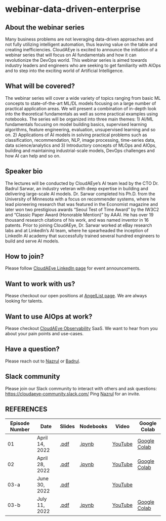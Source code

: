# webinar-data-driven-enterprise

## About the webinar series
Many business problems are not leveraging data-driven approaches and not fully utilizing intelligent automation, thus leaving value on the table and creating inefficiencies. CloudAEye is excited to announce the initiation of a webinar series that will focus on AI fundamentals and how it can revolutionize the DevOps world. This webinar series is aimed towards industry leaders and engineers who are seeking to get familiarity with AIOps and to step into the exciting world of Artificial Intelligence.

## What will be covered?
The webinar series will cover a wide variety of topics ranging from basic ML concepts to state-of-the-art ML/DL models focusing on a large number of practical application areas. We will present a combination of in-depth look into the theoretical fundamentals as well as some practical examples using notebooks. The series will be organized into three main themes: 1) AI/ML fundamentals focusing on model building basics, supervised learning algorithms, feature engineering, evaluation, unsupervised learning and so on. 2) Applications of AI models in solving practical problems such as classification, recommendation, NLP, image processing, time-series data, data science/analytics and 3) Introductory concepts of MLOps and AIOps, building and maintaining industrial-scale models, DevOps challenges and how AI can help and so on.

## Speaker bio
The lectures will be conducted by CloudAEye’s AI team lead by the CTO Dr. Badrul Sarwar, an industry veteran with deep expertise in building and delivering large-scale AI models. Dr. Sarwar completed his Ph.D. from the University of Minnesota with a focus on recommender systems, where he lead pioneering research that was featured in the Economist magazine and later won two prestigious awards “Seoul Test of Time Award” by the IW3C2 and “Classic Paper Award (Honorable Mention)” by AAAI. He has over 19 thousand research citations of his work, and was named inventor in 16 patents. Prior to joining CloudAEye, Dr. Sarwar worked at eBay research labs and at LinkedIn’s AI team, where he spearheaded the inception of LinkedIn AI academy that successfully trained several hundred engineers to build and serve AI models.

## How to join? 
Please follow [CloudAEye LinkedIn page](https://www.linkedin.com/company/cloudaeye/) for event announcements. 

## Want to work with us? 
Please checkout our open positions at [AngelList page](https://angel.co/company/cloudaeye). We are always looking for talents. 

## Want to use AIOps at work? 
Please checkout [CloudAEye Observability](https://www.cloudaeye.com/) SaaS. We want to hear from you about your pain points and use-cases.  

## Have a question? 
Please reach out to [Nazrul](https://www.linkedin.com/in/nazislam/) or [Badrul](https://www.linkedin.com/in/bmsarwar/). 

## Slack community 
Please join our Slack community to interact with others and ask questions: https://cloudaeye-community.slack.com/ Ping [Nazrul](https://www.linkedin.com/in/nazislam/) for an invite. 

## REFERENCES
| Episode Number | Date | Slides | Nodebooks | Video | Google Colab | 
|----------------|------|--------|-----------|-------|--------------|
| 01 | April 14, 2022 | [.pdf](https://github.com/CloudAEye/webinar-data-driven-enterprise/blob/main/episode-1/slides/ep01.pdf) | [.ipynb](https://github.com/CloudAEye/webinar-data-driven-enterprise/blob/main/episode-1/notebooks/ep01.ipynb) | [YouTube](https://www.youtube.com/watch?v=0V57MHUB5TU) | [Google Colab](https://colab.research.google.com/drive/15xzHZU9G2eiJIyhabFqPFIvAAWki68l1#scrollTo=LdRDuRlvnD7w)
| 02 | April 28, 2022 | [.pdf](https://github.com/CloudAEye/webinar-data-driven-enterprise/blob/main/episode-2/slides/ep02.pdf)  | [.ipynb](https://github.com/CloudAEye/webinar-data-driven-enterprise/blob/main/episode-2/notebooks/ep02.ipynb) | [YouTube](https://youtu.be/NliaFMJ-sBs) | [Google Colab](https://colab.research.google.com/drive/1jYC-MGtBK32_l9HT8dEQDzcdqMh8iTOu#scrollTo=6Q1hpQQghzEv) | 
| 03-a | June 30, 2022 | [.pdf](https://github.com/CloudAEye/webinar-data-driven-enterprise/blob/main/episode-3/slides/ep03-a.pdf) |  | [YouTube](https://youtu.be/B-sGy_Vla38) |  | 
| 03-b | July 11, 2022 | [.pdf](https://github.com/CloudAEye/webinar-data-driven-enterprise/blob/main/episode-3/slides/ep03-b.pdf) | [.ipynb](https://github.com/CloudAEye/webinar-data-driven-enterprise/blob/main/episode-3/notebooks/ep03.ipynb) | [YouTube](https://youtu.be/nRN8yv8qhbg) | [Google Colab](https://colab.research.google.com/drive/1aAX3H2zlC-0qxXP5DcvI53KmgYPIbqma) | 
